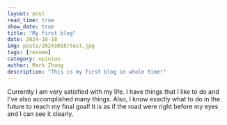 ```yaml
---
layout: post
read_time: true
show_date: true
title: "My first blog"
date: 2024-10-18
img: posts/20241018/test.jpg
tags: [resume]
category: opinion
author: Mark Zhang
description: "This is my first blog in whole time!"
---
```

Currently I am very satisfied with my life.
I have things that I like to do and I've also accomplished many things.
Also, I know exactly what to do in the future to reach my final goal! It is as if the road were right before my eyes and I can see it clearly.
